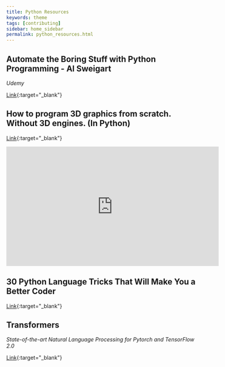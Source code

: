 ```yaml
---
title: Python Resources
keywords: theme
tags: [contributing]
sidebar: home_sidebar
permalink: python_resources.html
---
```


## Automate the Boring Stuff with Python Programming - Al Sweigart
*Udemy*

[Link](https://www.udemy.com/course/automate/){:target="_blank"}

## How to program 3D graphics from scratch. Without 3D engines. (In Python)
[Link](https://www.youtube.com/watch?v=g4E9iq0BixA){:target="_blank"}

<iframe width="560" height="315" src="https://www.youtube.com/embed/g4E9iq0BixA" frameborder="0" allow="accelerometer; autoplay; clipboard-write; encrypted-media; gyroscope; picture-in-picture" allowfullscreen></iframe>

## 30 Python Language Tricks That Will Make You a Better Coder
[Link](https://medium.com/pythonland/30-python-language-tricks-that-will-make-you-a-better-coder-f08f811a7b0f){:target="_blank"}

## Transformers
*State-of-the-art Natural Language Processing for Pytorch and TensorFlow 2.0*

[Link](https://huggingface.co/transformers/){:target="_blank"}